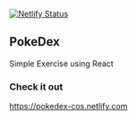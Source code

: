 [![Netlify Status](https://api.netlify.com/api/v1/badges/766adf1a-877a-4a62-804c-bf3c9acc1e6a/deploy-status)](https://app.netlify.com/sites/sad-shannon-c7bcb4/deploys)

## PokeDex 
Simple Exercise using React

### Check it out
https://pokedex-cos.netlify.com
